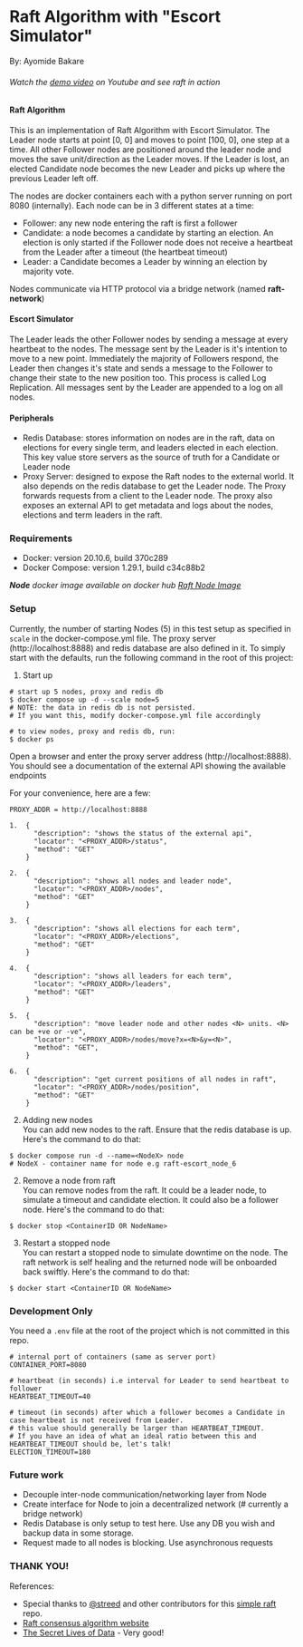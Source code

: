 # Raft Algorithm with "Escort Simulator"

By:
Ayomide Bakare

###### Watch the [demo video](https://google.com) on Youtube and see raft in action

#### Raft Algorithm
This is an implementation of Raft Algorithm with Escort Simulator. The Leader node starts at point [0, 0] and moves to point [100, 0], one step at a time.
All other Follower nodes are positioned around the leader node and moves the save unit/direction as the Leader moves. If the Leader is lost, an elected Candidate node becomes the new Leader
and picks up where the previous Leader left off.

The nodes are docker containers each with a python server running on port 8080 (internally).
Each node can be in 3 different states at a time:
- Follower: any new node entering the raft is first a follower
- Candidate: a node becomes a candidate by starting an election. An election is only started if the Follower node
does not receive a heartbeat from the Leader after a timeout (the heartbeat timeout)
- Leader: a Candidate becomes a Leader by winning an election by majority vote.

Nodes communicate via HTTP protocol via a bridge network (named **raft-network**)

#### Escort Simulator
The Leader leads the other Follower nodes by sending a message at every heartbeat to the nodes. 
The message sent by the Leader is it\'s intention to move to a new point. Immediately the majority of Followers respond,
the Leader then changes it\'s state and sends a message to the Follower to change their state to the new position too. 
This process is called Log Replication. All messages sent by the Leader are appended to a log on all nodes.

#### Peripherals
- Redis Database: stores information on nodes are in the raft, data on elections for every single term,
  and leaders elected in each election. This key value store servers as the source of truth for a Candidate or Leader node
- Proxy Server: designed to expose the Raft nodes to the external world. It also depends on the redis database to get the
  Leader node. The Proxy forwards requests from a client to the Leader node.
  The proxy also exposes an external API to get metadata and logs about the nodes, elections and term leaders in the raft.

### Requirements
- Docker: version 20.10.6, build 370c289
- Docker Compose: version 1.29.1, build c34c88b2

_**Node** docker image available on docker hub [Raft Node Image](https://hub.docker.com/r/mbao01/raft-node)_


### Setup
Currently, the number of starting Nodes (5) in this test setup as specified in `scale` in the docker-compose.yml file.
The proxy server (http://localhost:8888) and redis database are also defined in it. To simply start with the defaults, run the following command
in the root of this project:

1. Start up
```shell
# start up 5 nodes, proxy and redis db
$ docker compose up -d --scale node=5
# NOTE: the data in redis db is not persisted. 
# If you want this, modify docker-compose.yml file accordingly 
```

```shell
# to view nodes, proxy and redis db, run: 
$ docker ps
```

Open a browser and enter the proxy server address (http://localhost:8888). 
You should see a documentation of the external API showing the available endpoints

For your convenience, here are a few:

```shell
PROXY_ADDR = http://localhost:8888

1.  {
      "description": "shows the status of the external api", 
      "locator": "<PROXY_ADDR>/status", 
      "method": "GET"
    }

2.  {
      "description": "shows all nodes and leader node", 
      "locator": "<PROXY_ADDR>/nodes", 
      "method": "GET"
    }

3.  {
      "description": "shows all elections for each term", 
      "locator": "<PROXY_ADDR>/elections", 
      "method": "GET"
    }

4.  {
      "description": "shows all leaders for each term", 
      "locator": "<PROXY_ADDR>/leaders", 
      "method": "GET"
    }

5.  {
      "description": "move leader node and other nodes <N> units. <N> can be +ve or -ve",
      "locator": "<PROXY_ADDR>/nodes/move?x=<N>&y=<N>",
      "method": "GET", 
    }

6.  {
      "description": "get current positions of all nodes in raft",
      "locator": "<PROXY_ADDR>/nodes/position",
      "method": "GET"
    }
```

2. Adding new nodes <br>
   You can add new nodes to the raft. Ensure that the redis database is up.
   Here\'s the command to do that:
```shell
$ docker compose run -d --name=<NodeX> node
# NodeX - container name for node e.g raft-escort_node_6
```

2. Remove a node from raft <br>
   You can remove nodes from the raft. It could be a leader node, to simulate a timeout and candidate election. 
   It could also be a follower node. Here\'s the command to do that:

```shell
$ docker stop <ContainerID OR NodeName>
```

3. Restart a stopped node <br>
   You can restart a stopped node to simulate downtime on the node. The raft network is self healing and the returned node
   will be onboarded back swiftly. Here\'s the command to do that:

```shell
$ docker start <ContainerID OR NodeName>
```

### Development Only
You need a `.env` file at the root of the project which is not committed in this repo.
```shell
# internal port of containers (same as server port)
CONTAINER_PORT=8080

# heartbeat (in seconds) i.e interval for Leader to send heartbeat to follower
HEARTBEAT_TIMEOUT=40

# timeout (in seconds) after which a follower becomes a Candidate in case heartbeat is not received from Leader.
# this value should generally be larger than HEARTBEAT_TIMEOUT.
# If you have an idea of what an ideal ratio between this and HEARTBEAT_TIMEOUT should be, let's talk!
ELECTION_TIMEOUT=180
```

### Future work
- Decouple inter-node communication/networking layer from Node
- Create interface for Node to join a decentralized network (# currently a bridge network)
- Redis Database is only setup to test here. Use any DB you wish and backup data in some storage.
- Request made to all nodes is blocking. Use asynchronous requests

### THANK YOU!

References:
- Special thanks to [@streed](https://github.com/streed) and other contributors for this [simple raft](https://github.com/streed/simpleRaft.git) repo.
- [Raft consensus algorithm website](https://raft.github.io/)
- [The Secret Lives of Data](http://thesecretlivesofdata.com/raft/) - Very good!